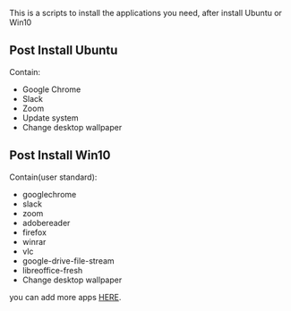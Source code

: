 This is a scripts to install the applications you need, after install Ubuntu or Win10

## Post Install Ubuntu

Contain:
* Google Chrome
* Slack
* Zoom
* Update system
* Change desktop wallpaper



## Post Install Win10

Contain(user standard):
* googlechrome
* slack
* zoom
* adobereader
* firefox
* winrar
* vlc
* google-drive-file-stream
* libreoffice-fresh
* Change desktop wallpaper


you can add more apps [HERE](https://community.chocolatey.org/packages).

